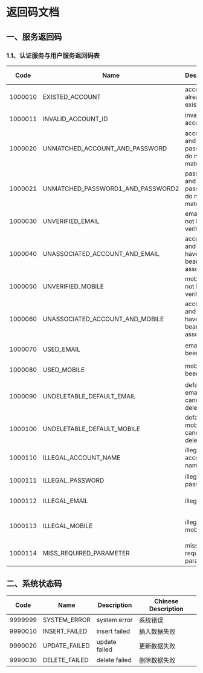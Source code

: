 # 返回码文档

## 一、服务返回码

### 1.1、认证服务与用户服务返回码表

| Code	  | Name                              | Description                                 | Chinese Description
|---------|-----------------------------------|---------------------------------------------|---------------------
| 1000010	|	EXISTED_ACCOUNT			         |account already exists                        | 账户已存在
| 1000011 |  INVALID_ACCOUNT_ID               | invalid account id                           | 无效的用户id
| 1000020	|	UNMATCHED_ACCOUNT_AND_PASSWORD   |account and password do not match            | 账户与密码不匹配
| 1000021 |  UNMATCHED_PASSWORD1_AND_PASSWORD2|password1 and password2 do not match         | 两次密码不匹配
| 1000030	|	UNVERIFIED_EMAIL		             |email has not been verified                  | 邮箱未验证
| 1000040 |	UNASSOCIATED_ACCOUNT_AND_EMAIL   | account and email have not bean associated  | 账户与邮箱未关联
| 1000050 |	UNVERIFIED_MOBILE		         | mobile has not bean verified                 | 电话号码未验证
| 1000060 |	UNASSOCIATED_ACCOUNT_AND_MOBILE| account and email have not bean associated    | 账户与电话号码未关联
| 1000070 |	USED_EMAIL				         | email has been used                          | 该邮箱已被使用
| 1000080 |	USED_MOBILE			            | mobile has been used                         | 该电话号码已被使用
| 1000090 |	UNDELETABLE_DEFAULT_EMAIL	      | default email cannot be deleted              | 不可删除默认邮箱
| 1000100 |	UNDELETABLE_DEFAULT_MOBILE	      | default mobile cannot be deleted             | 不可删除默认电话号码
| 1000110 |  ILLEGAL_ACCOUNT_NAME             | illegal account name                         | 非法的用户名
| 1000111 |  ILLEGAL_PASSWORD                 | illegal password                             | 非法的密码字符
| 1000112 |  ILLEGAL_EMAIL                    | illegal email                                | 非法的邮箱字符
| 1000113 |  ILLEGAL_MOBILE                   | illegal mobile                               | 非法的移动电话号码字符
| 1000114 |  MISS_REQUIRED_PARAMETER          | miss required parameter                      | 缺少必要参数	


## 二、系统状态码

| Code		|	Name                             | Description                                  | Chinese Description
|---------|-----------------------------------|-----------------------------------------------|---------------------
| 9999999	|	SYSTEM_ERROR	                   | system error                                  | 系统错误
| 9990010 |  INSERT_FAILED                    | insert failed                                 | 插入数据失败
| 9990020 |  UPDATE_FAILED                    | update failed                                 | 更新数据失败
| 9990030 |  DELETE_FAILED                    | delete failed                                 | 删除数据失败
